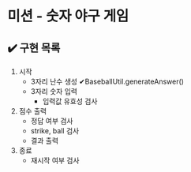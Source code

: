 # 미션 - 숫자 야구 게임


## ✔️ 구현 목록

1. 시작
   - 3자리 난수 생성 ✔BaseballUtil.generateAnswer()
   - 3자리 숫자 입력
     - 입력값 유효성 검사
2. 점수 출력
   - 정답 여부 검사
   - strike, ball 검사
   - 결과 출력
3. 종료
   - 재시작 여부 검사